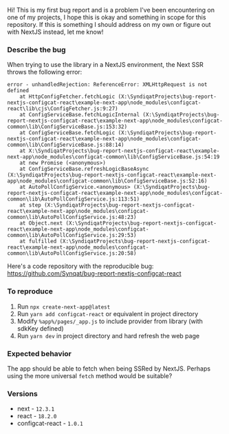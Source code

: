 Hi! This is my first bug report and is a problem I've been encountering on one of my projects, I hope this is okay and something in scope for this repository. If this is something I should address on my own or figure out with NextJS instead, let me know!

### Describe the bug

When trying to use the library in a NextJS environment, the Next SSR throws the following error:
```
error - unhandledRejection: ReferenceError: XMLHttpRequest is not defined
    at HttpConfigFetcher.fetchLogic (X:\SyndiqatProjects\bug-report-nextjs-configcat-react\example-next-app\node_modules\configcat-react\lib\cjs\ConfigFetcher.js:9:27)
    at ConfigServiceBase.fetchLogicInternal (X:\SyndiqatProjects\bug-report-nextjs-configcat-react\example-next-app\node_modules\configcat-common\lib\ConfigServiceBase.js:153:32)
    at ConfigServiceBase.fetchLogic (X:\SyndiqatProjects\bug-report-nextjs-configcat-react\example-next-app\node_modules\configcat-common\lib\ConfigServiceBase.js:88:14)
    at X:\SyndiqatProjects\bug-report-nextjs-configcat-react\example-next-app\node_modules\configcat-common\lib\ConfigServiceBase.js:54:19
    at new Promise (<anonymous>)
    at ConfigServiceBase.refreshLogicBaseAsync (X:\SyndiqatProjects\bug-report-nextjs-configcat-react\example-next-app\node_modules\configcat-common\lib\ConfigServiceBase.js:52:16)
    at AutoPollConfigService.<anonymous> (X:\SyndiqatProjects\bug-report-nextjs-configcat-react\example-next-app\node_modules\configcat-common\lib\AutoPollConfigService.js:113:51)
    at step (X:\SyndiqatProjects\bug-report-nextjs-configcat-react\example-next-app\node_modules\configcat-common\lib\AutoPollConfigService.js:48:23)
    at Object.next (X:\SyndiqatProjects\bug-report-nextjs-configcat-react\example-next-app\node_modules\configcat-common\lib\AutoPollConfigService.js:29:53)
    at fulfilled (X:\SyndiqatProjects\bug-report-nextjs-configcat-react\example-next-app\node_modules\configcat-common\lib\AutoPollConfigService.js:20:58)
```
Here's a code repository with the reproducible bug:
https://github.com/Synqat/bug-report-nextjs-configcat-react

### To reproduce

1. Run `npx create-next-app@latest`
2. Run `yarn add configcat-react` or equivalent in project directory
3. Modify `%app%/pages/_app.js` to include provider from library (with sdkKey defined)
4. Run `yarn dev` in project directory and hard refresh the web page

### Expected behavior

The app should be able to fetch when being SSRed by NextJS. Perhaps using the more universal `fetch` method would be suitable?

### Versions
- next - `12.3.1`
- react - `18.2.0`
- configcat-react - `1.0.1`